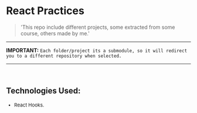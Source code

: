 <h1><strong>React Practices</strong></h1>

>'This repo include different projects, some extracted from some course, others made by me.'

---
**IMPORTANT:**
`Each folder/project its a submodule, so it will redirect you to a different repository when selected.`

---

<br>

<h2>Technologies Used:</h2>
<ul style="font-size: 13px;"><li>React Hooks.</li></ul>
